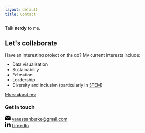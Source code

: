 ```yaml
---
layout: default
title: Contact
---
```


<div class="jumbotron jumbotron-fluid">
  <div class="container">
    <div class="row justify-content-center">
      <div class="col-lg-8">
        <p class="lead">Talk <strong>nerdy</strong> to me.</p>
      </div>
    </div>
  </div>
</div>

<div class="container">
  <div class="row">
    <div class="col-sm">
      <h2>Let's collaborate</h2>
      <p>Have an interesting project on the go? My current interests include:</p>
      <ul>
        <li>Data visualization</li>
        <li>Sustainability</li>
        <li>Education</li>
        <li>Leadership</li>
        <li>Diversity and inclusion (particularly in <a href="https://en.wikipedia.org/wiki/Science,_technology,_engineering,_and_mathematics">STEM</a>)</li>
      </ul>
      <a href="/about" class="btn btn-primary">More about me</a>
    </div>
    <!-- Sidebar -->
    <div class="col-md-4 order-last sidebar">
      <h3>Get in touch</h3>
        <p><a href="mailto:vanessanburke@gmail.com"><svg xmlns="http://www.w3.org/2000/svg" width="18" height="18" class="icon" viewBox="0 0 24 24"><path d="M12 12.713l-11.985-9.713h23.97l-11.985 9.713zm0 2.574l-12-9.725v15.438h24v-15.438l-12 9.725z"/></svg></a>&nbsp;<a href="mailto:vanessanburke@gmail.com">vanessanburke@gmail.com</a><br />
        <a href="https://www.linkedin.com/in/vanessa-burke/"><svg xmlns="http://www.w3.org/2000/svg" width="18" height="18" class="icon linkedin" viewBox="0 0 24 24"><path d="M4.98 3.5c0 1.381-1.11 2.5-2.48 2.5s-2.48-1.119-2.48-2.5c0-1.38 1.11-2.5 2.48-2.5s2.48 1.12 2.48 2.5zm.02 4.5h-5v16h5v-16zm7.982 0h-4.968v16h4.969v-8.399c0-4.67 6.029-5.052 6.029 0v8.399h4.988v-10.131c0-7.88-8.922-7.593-11.018-3.714v-2.155z"/></svg></a>&nbsp;<a href="https://www.linkedin.com/in/vanessa-burke/">LinkedIn</a></p>
    </div>
  </div>
</div>
